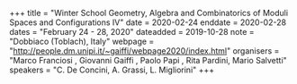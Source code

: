 +++
title = "Winter School  Geometry, Algebra and Combinatorics of Moduli Spaces and Configurations IV"
date = 2020-02-24
enddate = 2020-02-28
dates = "February 24 - 28, 2020"
dateadded = 2019-10-28
note = "Dobbiaco (Toblach), Italy"
webpage = "http://people.dm.unipi.it/~gaiffi/webpage2020/index.html"
organisers = "Marco Franciosi , Giovanni Gaiffi , Paolo Papi , Rita Pardini, Mario Salvetti"
speakers = "C. De Concini, A. Grassi, L. Migliorini"
+++
